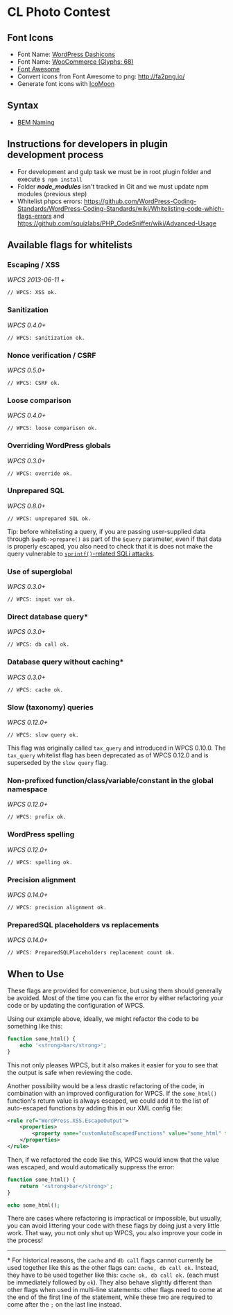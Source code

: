 # CL Photo Contest

## Font Icons

* Font Name: [WordPress Dashicons](https://developer.wordpress.org/resource/dashicons/)
* Font Name: [WooCommerce (Glyphs: 68)](https://rawgit.com/woothemes/woocommerce-icons/master/demo.html)
* [Font Awesome](https://fontawesome.com/)
* Convert icons fron Font Awesome to png: http://fa2png.io/
* Generate font icons with [IcoMoon](https://icomoon.io/app/#/select)

## Syntax

* [BEM Naming](http://getbem.com/naming/)

## Instructions for developers in plugin development process

* For development and gulp task we must be in root plugin folder and execute `$ npm install`
* Folder ___node_modules___ isn't tracked in Git and we must update npm modules (previous step)
* Whitelist phpcs errors: https://github.com/WordPress-Coding-Standards/WordPress-Coding-Standards/wiki/Whitelisting-code-which-flags-errors and https://github.com/squizlabs/PHP_CodeSniffer/wiki/Advanced-Usage

## Available flags for whitelists

### Escaping / XSS
_WPCS 2013-06-11 +_

`// WPCS: XSS ok.`

### Sanitization
_WPCS 0.4.0+_

`// WPCS: sanitization ok.`

### Nonce verification / CSRF
_WPCS 0.5.0+_

`// WPCS: CSRF ok.`

### Loose comparison
_WPCS 0.4.0+_

`// WPCS: loose comparison ok.`

### Overriding WordPress globals
_WPCS 0.3.0+_

`// WPCS: override ok.`

### Unprepared SQL
_WPCS 0.8.0+_

`// WPCS: unprepared SQL ok.`

Tip: before whitelisting a query, if you are passing user-supplied data through `$wpdb->prepare()` as part of the `$query` parameter, even if that data is properly escaped, you also need to check that it is does not make the query vulnerable to [`sprintf()`-related SQLi attacks](https://blog.sucuri.net/2017/02/sql-injection-vulnerability-nextgen-gallery-wordpress.html).

### Use of superglobal
_WPCS 0.3.0+_

`// WPCS: input var ok.`

### Direct database query*
_WPCS 0.3.0+_

`// WPCS: db call ok.`

### Database query without caching*
_WPCS 0.3.0+_

`// WPCS: cache ok.`

### Slow (taxonomy) queries
_WPCS 0.12.0+_

`// WPCS: slow query ok.`

This flag was originally called `tax_query` and introduced in WPCS 0.10.0.
The `tax_query` whitelist flag has been deprecated as of WPCS 0.12.0 and is superseded by the `slow query` flag.

### Non-prefixed function/class/variable/constant in the global namespace
_WPCS 0.12.0+_

`// WPCS: prefix ok.`

### WordPress spelling
_WPCS 0.12.0+_

`// WPCS: spelling ok.`

### Precision alignment
_WPCS 0.14.0+_

`// WPCS: precision alignment ok.`

### PreparedSQL placeholders vs replacements
_WPCS 0.14.0+_

`// WPCS: PreparedSQLPlaceholders replacement count ok.`

## When to Use

These flags are provided for convenience, but using them should generally be avoided. Most of the time you can fix the error by either refactoring your code or by updating the configuration of WPCS.

Using our example above, ideally, we might refactor the code to be something like this:

```php
function some_html() {
    echo '<strong>bar</strong>';
}
```

This not only pleases WPCS, but it also makes it easier for you to see that the output is safe when reviewing the code.

Another possibility would be a less drastic refactoring of the code, in combination with an improved configuration for WPCS. If the `some_html()` function's return value is always escaped, we could add it to the list of auto-escaped functions by adding this in our XML config file:

```xml
<rule ref="WordPress.XSS.EscapeOutput">
	<properties>
		<property name="customAutoEscapedFunctions" value="some_html" type="array" />
	</properties>
</rule>
```

Then, if we refactored the code like this, WPCS would know that the value was escaped, and would automatically suppress the error:

```php
function some_html() {
    return '<strong>bar</strong>';
}

echo some_html();
```

There are cases where refactoring is impractical or impossible, but usually, you can avoid littering your code with these flags by doing just a very little work. That way, you not only shut up WPCS, you also improve your code in the process!

---
\* For historical reasons, the `cache` and `db call` flags cannot currently be used together like this as the other flags can: `cache, db call ok.` Instead, they have to be used together like this: `cache ok, db call ok.` (each must be immediately followed by `ok`). They also behave slightly different than other flags when used in multi-line statements: other flags need to come at the end of the first line of the statement, while these two are required to come after the `;` on the last line instead.
